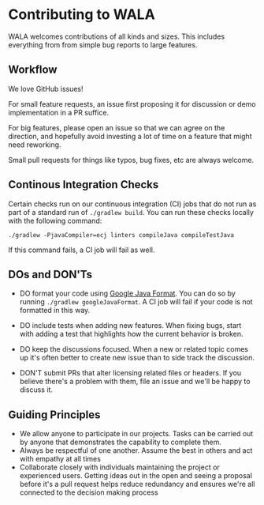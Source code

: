 Contributing to WALA
====================

WALA welcomes contributions of all kinds and sizes. This includes everything from from simple bug reports to large features.

Workflow
--------

We love GitHub issues!

For small feature requests, an issue first proposing it for discussion or demo implementation in a PR suffice.

For big features, please open an issue so that we can agree on the direction, and hopefully avoid investing a lot of time on a feature that might need reworking.

Small pull requests for things like typos, bug fixes, etc are always welcome.

Continous Integration Checks
----------------------------

Certain checks run on our continuous integration (CI) jobs that do not run as
part of a standard run of `./gradlew build`.  You can run these checks locally
with the following command:

```
./gradlew -PjavaCompiler=ecj linters compileJava compileTestJava
```

If this command fails, a CI job will fail as well.

DOs and DON'Ts
--------------

* DO format your code using [Google Java Format](https://github.com/google/google-java-format).  You can do so by running `./gradlew googleJavaFormat`.  A CI job will fail if your code is not formatted in this way.
* DO include tests when adding new features. When fixing bugs, start with adding a test that highlights how the current behavior is broken.
* DO keep the discussions focused. When a new or related topic comes up it's often better to create new issue than to side track the discussion.

* DON'T submit PRs that alter licensing related files or headers. If you believe there's a problem with them, file an issue and we'll be happy to discuss it.

Guiding Principles
------------------

* We allow anyone to participate in our projects. Tasks can be carried out by anyone that demonstrates the capability to complete them.
* Always be respectful of one another. Assume the best in others and act with empathy at all times
* Collaborate closely with individuals maintaining the project or experienced users. Getting ideas out in the open and seeing a proposal before it's a pull request helps reduce redundancy and ensures we're all connected to the decision making process